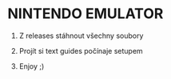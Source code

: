 # NINTENDO EMULATOR

1. Z releases stáhnout všechny soubory

2. Projít si text guides počínaje setupem

3. Enjoy ;)
